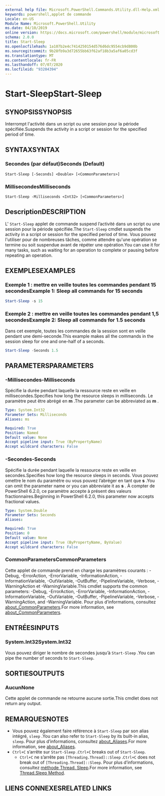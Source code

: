 ```yaml
---
external help file: Microsoft.PowerShell.Commands.Utility.dll-Help.xml
keywords: powershell,applet de commande
Locale: en-US
Module Name: Microsoft.PowerShell.Utility
ms.date: 04/10/2019
online version: https://docs.microsoft.com/powershell/module/microsoft.powershell.utility/start-sleep?view=powershell-6&WT.mc_id=ps-gethelp
schema: 2.0.0
title: Start-Sleep
ms.openlocfilehash: 1a107b2e4c7414250154d576d6dc9554cb9d800b
ms.sourcegitcommit: 9b28fb9a3d72655bb63f62af18b3a5af6a05cd3f
ms.translationtype: MT
ms.contentlocale: fr-FR
ms.lasthandoff: 07/07/2020
ms.locfileid: "93204394"
---
```

# <span data-ttu-id="1032b-103">Start-Sleep</span><span class="sxs-lookup"><span data-stu-id="1032b-103">Start-Sleep</span></span>

## <span data-ttu-id="1032b-104">SYNOPSIS</span><span class="sxs-lookup"><span data-stu-id="1032b-104">SYNOPSIS</span></span>
<span data-ttu-id="1032b-105">Interrompt l'activité dans un script ou une session pour la période spécifiée.</span><span class="sxs-lookup"><span data-stu-id="1032b-105">Suspends the activity in a script or session for the specified period of time.</span></span>

## <span data-ttu-id="1032b-106">SYNTAX</span><span class="sxs-lookup"><span data-stu-id="1032b-106">SYNTAX</span></span>

### <span data-ttu-id="1032b-107">Secondes (par défaut)</span><span class="sxs-lookup"><span data-stu-id="1032b-107">Seconds (Default)</span></span>

```
Start-Sleep [-Seconds] <Double> [<CommonParameters>]
```

### <span data-ttu-id="1032b-108">Millisecondes</span><span class="sxs-lookup"><span data-stu-id="1032b-108">Milliseconds</span></span>

```
Start-Sleep -Milliseconds <Int32> [<CommonParameters>]
```

## <span data-ttu-id="1032b-109">Description</span><span class="sxs-lookup"><span data-stu-id="1032b-109">DESCRIPTION</span></span>

<span data-ttu-id="1032b-110">L' `Start-Sleep` applet de commande suspend l’activité dans un script ou une session pour la période spécifiée.</span><span class="sxs-lookup"><span data-stu-id="1032b-110">The `Start-Sleep` cmdlet suspends the activity in a script or session for the specified period of time.</span></span> <span data-ttu-id="1032b-111">Vous pouvez l'utiliser pour de nombreuses tâches, comme attendre qu'une opération se termine ou soit suspendue avant de répéter une opération.</span><span class="sxs-lookup"><span data-stu-id="1032b-111">You can use it for many tasks, such as waiting for an operation to complete or pausing before repeating an operation.</span></span>

## <span data-ttu-id="1032b-112">EXEMPLES</span><span class="sxs-lookup"><span data-stu-id="1032b-112">EXAMPLES</span></span>

### <span data-ttu-id="1032b-113">Exemple 1 : mettre en veille toutes les commandes pendant 15 secondes</span><span class="sxs-lookup"><span data-stu-id="1032b-113">Example 1: Sleep all commands for 15 seconds</span></span>

```powershell
Start-Sleep -s 15
```

### <span data-ttu-id="1032b-114">Exemple 2 : mettre en veille toutes les commandes pendant 1,5 secondes</span><span class="sxs-lookup"><span data-stu-id="1032b-114">Example 2: Sleep all commands for 1.5 seconds</span></span>

<span data-ttu-id="1032b-115">Dans cet exemple, toutes les commandes de la session sont en veille pendant une demi-seconde.</span><span class="sxs-lookup"><span data-stu-id="1032b-115">This example makes all the commands in the session sleep for one and one-half of a seconds.</span></span>

```powershell
Start-Sleep -Seconds 1.5
```

## <span data-ttu-id="1032b-116">PARAMETERS</span><span class="sxs-lookup"><span data-stu-id="1032b-116">PARAMETERS</span></span>

### <span data-ttu-id="1032b-117">-Millisecondes</span><span class="sxs-lookup"><span data-stu-id="1032b-117">-Milliseconds</span></span>

<span data-ttu-id="1032b-118">Spécifie la durée pendant laquelle la ressource reste en veille en millisecondes.</span><span class="sxs-lookup"><span data-stu-id="1032b-118">Specifies how long the resource sleeps in milliseconds.</span></span> <span data-ttu-id="1032b-119">Le paramètre peut être abrégé en **m** .</span><span class="sxs-lookup"><span data-stu-id="1032b-119">The parameter can be abbreviated as **m** .</span></span>

```yaml
Type: System.Int32
Parameter Sets: Milliseconds
Aliases: ms

Required: True
Position: Named
Default value: None
Accept pipeline input: True (ByPropertyName)
Accept wildcard characters: False
```

### <span data-ttu-id="1032b-120">-Secondes</span><span class="sxs-lookup"><span data-stu-id="1032b-120">-Seconds</span></span>

<span data-ttu-id="1032b-121">Spécifie la durée pendant laquelle la ressource reste en veille en secondes.</span><span class="sxs-lookup"><span data-stu-id="1032b-121">Specifies how long the resource sleeps in seconds.</span></span> <span data-ttu-id="1032b-122">Vous pouvez omettre le nom du paramètre ou vous pouvez l’abréger en tant que **s** .</span><span class="sxs-lookup"><span data-stu-id="1032b-122">You can omit the parameter name or you can abbreviate it as **s** .</span></span> <span data-ttu-id="1032b-123">À compter de PowerShell 6.2.0, ce paramètre accepte à présent des valeurs fractionnaires.</span><span class="sxs-lookup"><span data-stu-id="1032b-123">Beginning in PowerShell 6.2.0, this parameter now accepts fractional values.</span></span>

```yaml
Type: System.Double
Parameter Sets: Seconds
Aliases:

Required: True
Position: 0
Default value: None
Accept pipeline input: True (ByPropertyName, ByValue)
Accept wildcard characters: False
```

### <span data-ttu-id="1032b-124">CommonParameters</span><span class="sxs-lookup"><span data-stu-id="1032b-124">CommonParameters</span></span>

<span data-ttu-id="1032b-125">Cette applet de commande prend en charge les paramètres courants : -Debug, -ErrorAction, -ErrorVariable, -InformationAction, -InformationVariable, -OutVariable, -OutBuffer, -PipelineVariable, -Verbose, -WarningAction et -WarningVariable.</span><span class="sxs-lookup"><span data-stu-id="1032b-125">This cmdlet supports the common parameters: -Debug, -ErrorAction, -ErrorVariable, -InformationAction, -InformationVariable, -OutVariable, -OutBuffer, -PipelineVariable, -Verbose, -WarningAction, and -WarningVariable.</span></span> <span data-ttu-id="1032b-126">Pour plus d’informations, consultez [about_CommonParameters](../Microsoft.PowerShell.Core/About/about_CommonParameters.md).</span><span class="sxs-lookup"><span data-stu-id="1032b-126">For more information, see [about_CommonParameters](../Microsoft.PowerShell.Core/About/about_CommonParameters.md).</span></span>

## <span data-ttu-id="1032b-127">ENTRÉES</span><span class="sxs-lookup"><span data-stu-id="1032b-127">INPUTS</span></span>

### <span data-ttu-id="1032b-128">System.Int32</span><span class="sxs-lookup"><span data-stu-id="1032b-128">System.Int32</span></span>

<span data-ttu-id="1032b-129">Vous pouvez diriger le nombre de secondes jusqu’à `Start-Sleep` .</span><span class="sxs-lookup"><span data-stu-id="1032b-129">You can pipe the number of seconds to `Start-Sleep`.</span></span>

## <span data-ttu-id="1032b-130">SORTIES</span><span class="sxs-lookup"><span data-stu-id="1032b-130">OUTPUTS</span></span>

### <span data-ttu-id="1032b-131">Aucun</span><span class="sxs-lookup"><span data-stu-id="1032b-131">None</span></span>

<span data-ttu-id="1032b-132">Cette applet de commande ne retourne aucune sortie.</span><span class="sxs-lookup"><span data-stu-id="1032b-132">This cmdlet does not return any output.</span></span>

## <span data-ttu-id="1032b-133">REMARQUES</span><span class="sxs-lookup"><span data-stu-id="1032b-133">NOTES</span></span>

- <span data-ttu-id="1032b-134">Vous pouvez également faire référence à `Start-Sleep` par son alias intégré, `sleep` .</span><span class="sxs-lookup"><span data-stu-id="1032b-134">You can also refer to `Start-Sleep` by its built-in alias, `sleep`.</span></span> <span data-ttu-id="1032b-135">Pour plus d’informations, consultez [about_Aliases](../Microsoft.PowerShell.Core/About/about_Aliases.md).</span><span class="sxs-lookup"><span data-stu-id="1032b-135">For more information, see [about_Aliases](../Microsoft.PowerShell.Core/About/about_Aliases.md).</span></span>
- <span data-ttu-id="1032b-136">`Ctrl+C` s’arrête sur `Start-Sleep` .</span><span class="sxs-lookup"><span data-stu-id="1032b-136">`Ctrl+C` breaks out of `Start-Sleep`.</span></span>
  - <span data-ttu-id="1032b-137">`Ctrl+C` ne s’arrête pas `[Threading.Thread]::Sleep` .</span><span class="sxs-lookup"><span data-stu-id="1032b-137">`Ctrl+C` does not break out of `[Threading.Thread]::Sleep`.</span></span> <span data-ttu-id="1032b-138">Pour plus d’informations, consultez [méthode Thread. Sleep](/dotnet/api/system.threading.thread.sleep).</span><span class="sxs-lookup"><span data-stu-id="1032b-138">For more information, see [Thread.Sleep Method](/dotnet/api/system.threading.thread.sleep).</span></span>

## <span data-ttu-id="1032b-139">LIENS CONNEXES</span><span class="sxs-lookup"><span data-stu-id="1032b-139">RELATED LINKS</span></span>
